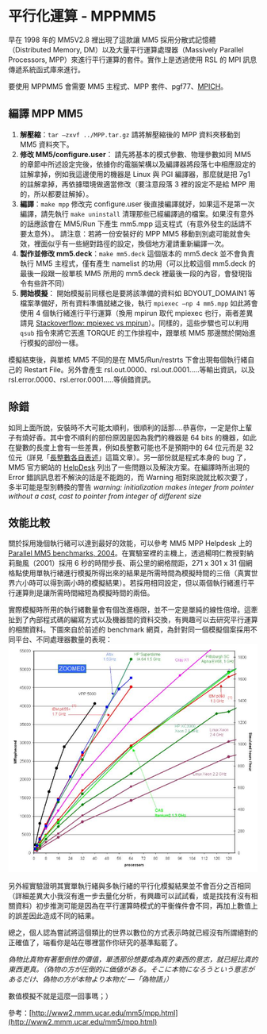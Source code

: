 # 平行化運算 - MPPMM5

早在 1998 年的 MM5V2.8 裡出現了這款讓 MM5 採用分散式記憶體（Distributed Memory, DM）以及大量平行運算處理器（Massively Parallel Processors, MPP）來進行平行運算的套件。實作上是透過使用 RSL 的 MPI 訊息傳遞系統函式庫來進行。

要使用 MPPMM5 會需要 MM5 主程式、MPP 套件、pgf77、[MPICH](https://www.mpich.org/)。

## 編譯 MPP MM5
1. **解壓縮**：`tar –zxvf ../MPP.tar.gz` 
   請將解壓縮後的 MPP 資料夾移動到 MM5 資料夾下。
2. **修改 MM5/configure.user**： 
   請先將基本的模式參數、物理參數如同 MM5 的章節中所述設定完後，依據你的電腦架構以及編譯器將段落七中相應設定的註解拿掉，例如我這邊使用的機器是 Linux 與 PGI 編譯器，那麼就是把 7g1 的註解拿掉，再依據環境做適當修改（要注意段落 3 裡的設定不是給 MPP 用的，所以都要註解掉）。
3. **編譯**：`make mpp` 
   修改完 configure.user 後直接編譯就好，如果這不是第一次編譯，請先執行 `make uninstall` 清理那些已經編譯過的檔案。如果沒有意外的話應該會在 MM5/Run 下產生 mm5.mpp 這支程式（有意外發生的話請不要太意外）。
   請注意：若將一份安裝好的 MPP MM5 移動到別處可能就會失效，裡面似乎有一些絕對路徑的設定，換個地方灌請重新編譯一次。
4. **製作並修改 mm5.deck**：`make mm5.deck` 
   這個版本的 mm5.deck 並不會負責執行 MM5 主程式，僅有產生 namelist 的功用（可以比較這個 mm5.deck 的最後一段跟一般單核 MM5 所用的 mm5.deck 裡最後一段的內容，會發現指令有些許不同）
5. **開始模擬**： 
   開始模擬前同樣也是要將該準備的資料如 BDYOUT_DOMAIN1 等檔案準備好，所有資料準備就緒之後，執行 `mpiexec –np 4 mm5.mpp` 如此將會使用 4 個執行緒進行平行運算（換用 mpirun 取代 mpiexec 也行，兩者差異請見 [Stackoverflow: mpiexec vs mpirun](http://stackoverflow.com/questions/25287981/mpiexec-vs-mpirun)）。同樣的，這些步驟也可以利用 `qsub` 指令來將它丟進 TORQUE 的工作排程中，跟單核 MM5 那邊關於開始進行模擬的部份一樣。

模擬結束後，與單核 MM5 不同的是在 MM5/Run/restrts 下會出現每個執行緒自己的 Restart File。另外會產生 rsl.out.0000、rsl.out.0001.....等輸出資訊，以及 rsl.error.0000、rsl.error.0001.....等偵錯資訊。

## 除錯

如同上面所說，安裝時不大可能太順利，很順利的話那....恭喜你，一定是你上輩子有燒好香。其中會不順利的部份原因是因為我們的機器是 64 bits 的機器，如此在變數的長度上會有一些差異，例如長整數可能也不是預期中的 64 位元而是 32 位元（詳見「[長整數各自表述](https://dada.tw/2008/04/18/85/)」這篇文章）。另一部份就是程式本身的 bug 了，MM5 官方網站的 [HelpDesk](http://www2.mmm.ucar.edu/mm5/mpp/mm5e-usage.html) 列出了一些問題以及解決方案。在編譯時所出現的 Error 錯誤訊息若不解決的話是不能跑的，而 Warning 相對來說就比較次要了，多半可能是型別轉換的警告 *warning: initialization makes integer from pointer without a cast, cast to pointer from integer of different size*

## 效能比較

關於採用幾個執行緒可以達到最好的效能，可以參考 MM5 MPP Helpdesk 上的 [Parallel MM5 benchmarks, 2004](http://www2.mmm.ucar.edu/mm5/mpp/helpdesk/20040304a.html)。在實驗室裡的主機上，透過楊明仁教授對納莉颱風（2001）採用 6 秒的時間步長、兩公里的網格間距，271 x 301 x 31 個網格點使用單執行緒進行模擬所得出來的結果是所需時間為模擬時間的三倍（真實世界六小時可以得到兩小時的模擬結果）。若採用相同設定，但以兩個執行緒進行平行運算則是讓所需時間縮短為模擬時間的兩倍。

實際模擬時所用的執行緒數量會有個改進極限，並不一定是單純的線性倍增。這牽扯到了內部程式碼的編寫方式以及機器間的資料交換，有興趣可以去研究平行運算的相關資料。下圖來自於前述的 benchmark 網頁，為針對同一個模擬個案採用不同平台、不同處理器數量的表現： 
![MM5 Performance Plot](/images/floating-point-performance.jpg)

另外經實驗證明其實單執行緒與多執行緒的平行化模擬結果並不會百分之百相同（詳細差異大小我沒有進一步去量化分析，有興趣可以試試看，或是找找有沒有相關資料）初步推測可能是因為在平行運算時模式的平衡條件會不同，再加上數值上的誤差因此造成不同的結果。

總之，個人認為嘗試將這個類比的世界以數位的方式表示時就已經沒有所謂絕對的正確值了，端看你是站在哪裡當作你研究的基準點罷了。

*偽物比真物有著壓倒性的價值，單憑那份想要成為真的東西的意志，就已經比真的東西更真。（偽物の方が圧倒的に価値がある。そこに本物になろうという意志があるだけ、偽物の方が本物より本物だ  ―「偽物語」）*

數值模擬不就是這麼一回事嗎；）

參考：[http://www2.mmm.ucar.edu/mm5/mpp.html](http://www2.mmm.ucar.edu/mm5/mpp.html)
